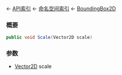 ← [API索引](Api-Index) ← [命名空间索引](Namespace-Index) ← [BoundingBox2D](VRageMath.BoundingBox2D)

### 概要

```csharp
public void Scale(Vector2D scale)
```

### 参数

* [Vector2D](VRageMath.Vector2D) scale
